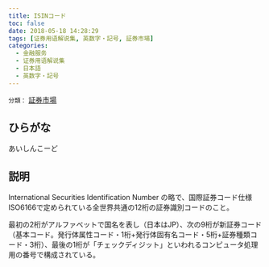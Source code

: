 ```yaml
---
title: ISINコード
toc: false
date: 2018-05-18 14:28:29
tags: [证券用语解说集, 英数字・記号, 証券市場]
categories:
  - 金融服务
  - 证券用语解说集
  - 日本語
  - 英数字・記号
---
```


`分類：` [証券市場](/tags/証券市場/)

## ひらがな

あいしんこーど

## 説明

International Securities Identification Number の略で、国際証券コード仕様ISO6166で定められている全世界共通の12桁の証券識別コードのこと。

最初の2桁がアルファベットで国名を表し（日本はJP）、次の9桁が新証券コード（基本コード。発行体属性コード・1桁+発行体固有名コード・5桁+証券種類コード・3桁）、最後の1桁が「チェックディジット」といわれるコンピュータ処理用の番号で構成されている。
